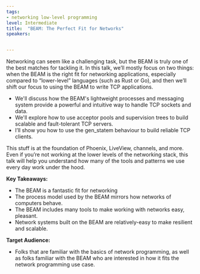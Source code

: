 ```yaml
---
tags:	
- networking low-level programming 
level: Intermediate
title: 	"BEAM: The Perfect Fit for Networks"
speakers:


---
```

Networking can seem like a challenging task, but the BEAM is truly one of the best matches for tackling it. In this talk, we’ll mostly focus on two things: when the BEAM is the right fit for networking applications, especially compared to “lower-level” languages (such as Rust or Go), and then we’ll shift our focus to using the BEAM to write TCP applications.

- We'll discuss how the BEAM's lightweight processes and messaging system provide a powerful and intuitive way to handle TCP sockets and data.
- We'll explore how to use acceptor pools and supervision trees to build scalable and fault-tolerant TCP servers.
- I’ll show you how to use the gen_statem behaviour to build reliable TCP clients.

This stuff is at the foundation of Phoenix, LiveView, channels, and more. Even if you’re not working at the lower levels of the networking stack, this talk will help you understand how many of the tools and patterns we use every day work under the hood.

**Key Takeaways:**
- The BEAM is a fantastic fit for networking
- The process model used by the BEAM mirrors how networks of computers behave.
- The BEAM includes many tools to make working with networks easy, pleasant.
- Network systems built on the BEAM are relatively-easy to make resilient and scalable.

**Target Audience:**
- Folks that are familiar with the basics of network programming, as well as folks familiar with the BEAM who are interested in how it fits the network programming use case.